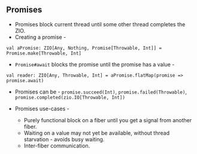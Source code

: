 ## Promises

- Promises block current thread until some other thread completes the ZIO.
- Creating a promise - 
```
val aPromise: ZIO[Any, Nothing, Promise[Throwable, Int]] = Promise.make[Throwable, Int]
```

- `Promise#await` blocks the promise until the promise has a value -
```
val reader: ZIO[Any, Throwable, Int] = aPromise.flatMap(promise => promise.await)
```

- Promises can be  - `promise.succeed(Int)`, `promise.failed(Throwable)`, `promise.completed(zio.IO[Throwable, Int])`

- Promises use-cases -
  - Purely functional block on a fiber until you get a signal from another fiber.
  - Waiting on a value may not yet be available, without thread starvation - avoids busy waiting.
  - Inter-fiber communication.

